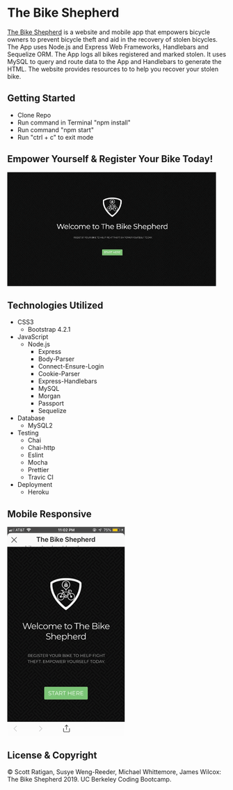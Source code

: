 # The Bike Shepherd

[The Bike Shepherd](https://bike-shepherd.herokuapp.com/) is a website and mobile app that empowers bicycle owners to prevent bicycle theft and aid in the recovery of stolen bicycles. The App uses Node.js and Express Web Frameworks, Handlebars and Sequelize ORM. The App logs all bikes registered and marked stolen. It uses MySQL to query and route data to the App and Handlebars to generate the HTML. The website provides resources to to help you recover your stolen bike.
 


## Getting Started

- Clone Repo
- Run command in Terminal "npm install"
- Run command "npm start"
- Run "ctrl + c" to exit mode



## Empower Yourself & Register Your Bike Today!

![bikeShepherdWebsite](public/images/bikeShepherdApp.gif "Bike Shepherd Website")




## Technologies Utilized

- CSS3
    - Bootstrap 4.2.1
- JavaScript
    - Node.js
        - Express
        - Body-Parser
        - Connect-Ensure-Login
        - Cookie-Parser
        - Express-Handlebars
        - MySQL
        - Morgan
        - Passport
        - Sequelize
- Database
    - MySQL2
- Testing
    - Chai
    - Chai-http
    - Eslint
    - Mocha
    - Prettier
    - Travic CI
- Deployment
    - Heroku




## Mobile Responsive

![bikeShepherdApp](public/images/bikeShepherdMobile.gif "Bike Shepherd Mobile App")




## License & Copyright

&copy; Scott Ratigan, Susye Weng-Reeder, Michael Whittemore, James Wilcox: The Bike Shepherd 2019. UC Berkeley Coding Bootcamp.
